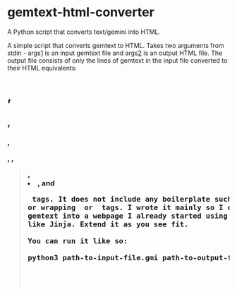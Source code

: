 # gemtext-html-converter
A Python script that converts text/gemini into HTML.

A simple script that converts gemtext to HTML. Takes two arguments from stdin -
args[1](gmi) is an input gemtext file and args[2](html) is an output HTML file. 
The output file consists of only the lines of gemtext in the input file converted
to their HTML equivalents: <h1>, <h2>, <h3>, <p>, <a>, <blockquote>, <li>, and 
<pre> tags. It does not include any boilerplate such as a default <head>
or wrapping <html> or <body> tags. I wrote it mainly so I could insert converted
gemtext into a webpage I already started using copy-paste or a templating system
like Jinja. Extend it as you see fit.

You can run it like so:

python3 path-to-input-file.gmi path-to-output-file.html
